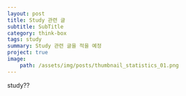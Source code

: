 ```yaml
---
layout: post
title: Study 관련 글
subtitle: SubTitle
category: think-box
tags: study
summary: Study 관련 글을 적을 예정
project: true
image:
    path: /assets/img/posts/thumbnail_statistics_01.png
---
```



study??